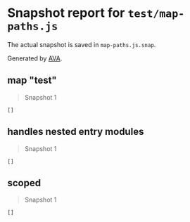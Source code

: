 # Snapshot report for `test/map-paths.js`

The actual snapshot is saved in `map-paths.js.snap`.

Generated by [AVA](https://avajs.dev).

## map "test"

> Snapshot 1

    []

## handles nested entry modules

> Snapshot 1

    []

## scoped

> Snapshot 1

    []

